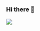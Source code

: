 ### Hi there 👋

<!--
**jae2yong/jae2yong** is a ✨ _special_ ✨ repository because its `README.md` (this file) appears on your GitHub profile.

Here are some ideas to get you started:

- 🔭 I’m currently working on ...
- 🌱 I’m currently learning ...
- 👯 I’m looking to collaborate on ...
- 🤔 I’m looking for help with ...
- 💬 Ask me about ...
- 📫 How to reach me: ...
- 😄 Pronouns: ...
- ⚡ Fun fact: ...
-->
<a href="https://www.instagram.com/accounts/onetap/?next=%2F" target="_blank"><img src="https://img.shields.io/badge/instagram-#E4405F?style=flat-square&logo=appveyor&logoColor=white"/></a>
